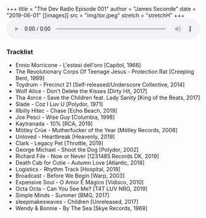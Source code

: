 +++
title = "The Dev Radio Episode 001"
author = "James Seconde"
date = "2019-06-01"
[[images]]
  src = "img/tor.jpeg"
  stretch = "stretchH"
+++
<AUDIO
    style="width:100%;"
    controls
    src="https://devtheatre.s3-eu-west-1.amazonaws.com/The+Dev+Radio+001.mp3">
    https://devtheatre.s3-eu-west-1.amazonaws.com/The+Dev+Radio+001.mp3
</AUDIO>

### Tracklist

* Ennio Morricone - L'estasi dell'oro [Capitol, 1966]
* The Revolutionary Corps Of Teenage Jesus - Protection Rat [Creeping Bent, 1999]
* Toydrum - Precinct 21 [Self-released/Underscore Collective, 2014]
* Wolf Alice - Don't Delete the Kisses [Dirty Hit, 2017]
* Tha 4orce - Save the Children feat. Lady Sanity [King of the Beats, 2017]
* Slade - Coz I Luv U [Polydor, 1971]
* Illbilly Hitec - Chase [Echo Beach, 2019]
* Joe Pesci - Wise Guy [Columbia, 1998]
* Kaytranada - 10% [RCA, 2019]
* Mötley Crüe - Mutherfucker of the Year [Mötley Records, 2008]
* Unloved - Heartbreak [Heavenly, 2019]
* Clark - Legacy Pet [Throttle, 2019]
* George Michael - Shoot the Dog [Polydor, 2002]
* Richard File - Now or Never [1231485 Records DK, 2019]
* Death Cab for Cutie - Autumn Love [Atlantic, 2018]
* Logistics - Rhythm Track [Hospital, 2019]
* Broadcast - Before We Begin [Warp, 2003]
* Expensive Soul - O Amor É Mágico [Vidisco, 2010]
* Octa Octa - Can You See Me? [T4T LUV NRG, 2019]
* Simple Minds - Summer [BMG, 2017]
* sleepmakeswaves - Children [Unreleased, 2017]
* Wendy & Bonnie - By The Sea [Skye Records, 1969]